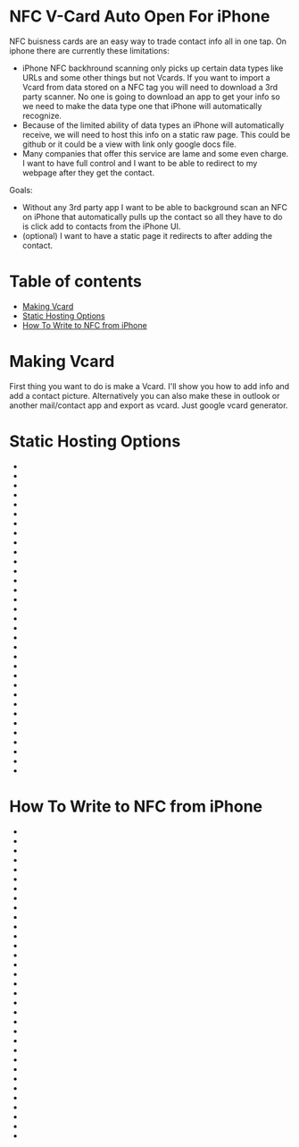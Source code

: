 # NFC V-Card Auto Open For iPhone

NFC buisness cards are an easy way to trade contact info all in one tap. On iphone there are currently these limitations:
- iPhone NFC backhround scanning only picks up certain data types like URLs and some other things but not Vcards. If you want to import a Vcard from data stored on a NFC tag you will need to download a 3rd party scanner. No one is going to download an app to get your info so we need to make the data type one that iPhone will automatically recognize.
- Because of the limited ability of data types an iPhone will automatically receive, we will need to host this info on a static raw page. This could be github or it could be a view with link only google docs file.
- Many companies that offer this service are lame and some even charge. I want to have full control and I want to be able to redirect to my webpage after they get the contact.

Goals: 
- Without any 3rd party app I want to be able to background scan an NFC on iPhone that automatically pulls up the contact so all they have to do is click add to contacts from the iPhone UI.
- (optional) I want to have a static page it redirects to after adding the contact.


Table of contents
=================

<!--ts-->
   * [Making Vcard](#Making-Vcard)
   * [Static Hosting Options](#Static-Hosting-Options)
   * [How To Write to NFC from iPhone](#How-To-Write-to-NFC-from-iPhone)
<!--te-->

Making Vcard
============

First thing you want to do is make a Vcard. I'll show you how to add info and add a contact picture. Alternatively you can also make these in outlook or another mail/contact app and export as vcard. Just google vcard generator.


Static Hosting Options
============
-

-

-

-

-

-

-

-

-

-

-

-

-

-

-

-

-

-

-

-

-

-

-

-

-

-

-

-

-

-

-

-

-

How To Write to NFC from iPhone
============
-

-

-

-

-

-

-

-

-

-

-

-

-

-

-

-

-

-

-

-

-

-

-

-

-

-

-

-

-

-

-

-

-
 
  
    
     
      
       
        

<!-- 

 There is a webcam url you can use but it has the same problems listed above. Additionally it uses large borders and it does not scale when you resize the window. Additionally it has all the chrome toolbars that stay pinned to the top of the window taking up lots of space.
    <img src="https://raw.githubusercontent.com/DIYCharles/OctoprintWebCamPopup/main/photos/1.JPG" alt="drawing" style="display: block; margin-left: auto; margin-right: auto; width: 80%;"/>

Also if you were to make the page persist on top there is too thick of borders to be a less intrusive overlay. 


The App mode has a much smaller window with no address bar as you can see here <img src="https://raw.githubusercontent.com/DIYCharles/OctoprintWebCamPopup/main/photos/6.JPG" alt="" width="80%"/>

1. Download the [octoprintwebcamNoButton.html](https://github.com/DIYCharles/OctoprintWebCamPopup/blob/main/octoprintwebcamNoButton.html) and [octoprintwebcamAppMode.bat](https://github.com/DIYCharles/OctoprintWebCamPopup/blob/main/octoprintwebcamAppMode.bat)

2. Open octoprintwebcamNoButton.html in a text editor change the IP address to match your printer here
```html
    <div>
        <img style="-webkit-user-select: none;margin: auto; height: 100%" src="http://172.16.0.6/webcam/?action=stream">
    </div>
```

3. Open octoprintwebcamAppMode.bat in a text editor Change the path to match the location of where you installed the octoprintwebcamNoButton.html
```bat
start chrome.exe -app=file:///C:/DEV/Repo/OctoprintWebCamPopup/octoprintwebcamNoButton.html
```
4. After saving both, open file explorer and double click octoprintwebcamAppMode.bat to run it. Alternatively you can right click on the .bat file and select create shortcut so you can put it on your home screen.
5. You can resize your window to whatever you want.
6. If you want the window to stay open even if you click behind it follow [How To Make The Page Persist On Top](#how-to-make-the-page-persist-on-top) at the bottom of this page.

Thats it!



1. Download the [octoprintwebcam.html](https://github.com/DIYCharles/OctoprintWebCamPopup/blob/main/octoprintwebcam.html)
2. In a text editor change the IP address to match your printer here
```html
    <div>
        <img style="-webkit-user-select: none;margin: auto; height: 100%" src="http://172.16.0.6/webcam/?action=stream">
    </div>
```

3. Change the path to match the location of where you installed this .html page
```html
<script>
    function openTheWindow() {
        var myWindow = window.open("file:///C:/Users/Charles/Desktop/octoprintwebcam.html","_blank",
    "toolbar,scrollbars,resizable,top=500,left=500");
    }
</script>
```
4. Open the .html file in a web browser like chrome. (right click> open with> chrome) Bookmark the page for easy access if you want.
5. Scroll down on the webpage a tiny bit and click the button under the stream
<img src="https://raw.githubusercontent.com/DIYCharles/OctoprintWebCamPopup/main/photos/4.JPG" alt="drawing" width="50%"/>

Thats it!

How To Make The Page Persist On Top
============

#### **[An In depth guide for this can be found in my other repo StayOnTop](https://github.com/DIYCharles/StayOnTop)**

Here is a quick overview of the steps

1. Download StayOnTop.exe from this repo 
2. Run the .exe
3. Open the webcam stream popup window and click on the top taskbar for the window to make sure it is the selected active window 
4. Type Ctrl+Spacebar

The page should now persist on top and allow you to use the window actively underneath

To stop always on top click ctrl+spacebar again, exit the page, or go to your tray in the taskbar and right click on the atom icon and select pause script.

### Optional How To Make StayOnTop Run On Startup

You will need to run the StayOnTop.exe every time you restart your computer. If your would like for it to automatically run on start follow these steps.
1. Copy the StayOnTop.exe or a shortcut to StayOnTop.exe to ```C:\ProgramData\Microsoft\Windows\Start Menu\Programs\StartUp```
2. Restart your pc
3. You should see the Atom icon in your system tray in the taskbar after startup
4. Activate anytime by going to the window you want to keep on top and pressing Ctrl+Spacebar  -->